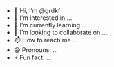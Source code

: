 - 👋 Hi, I’m @grdkf
- 👀 I’m interested in ...
- 🌱 I’m currently learning ...
- 💞️ I’m looking to collaborate on ...
- 📫 How to reach me ...
- 😄 Pronouns: ...
- ⚡ Fun fact: ...

<!---
grdkf/grdkf is a ✨ special ✨ repository because its `README.md` (this file) appears on your GitHub profile.
You can click the Preview link to take a look at your changes.
--->
